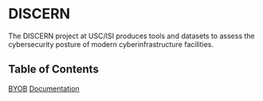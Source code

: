# DISCERN

The DISCERN project at USC/ISI produces tools and datasets to assess the cybersecurity posture of
modern cyberinfrastructure facilities.

## Table of Contents

[BYOB](./byob)
[Documentation](./documentation)
